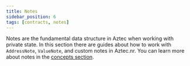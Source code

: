 ```yaml
---
title: Notes
sidebar_position: 6
tags: [contracts, notes]
---
```


Notes are the fundamental data structure in Aztec when working with private state. In this section there are guides about how to work with `AddressNote`, `ValueNote`, and custom notes in Aztec.nr. You can learn more about notes in the [concepts section](../../../../../aztec/concepts/storage/state_model.md).